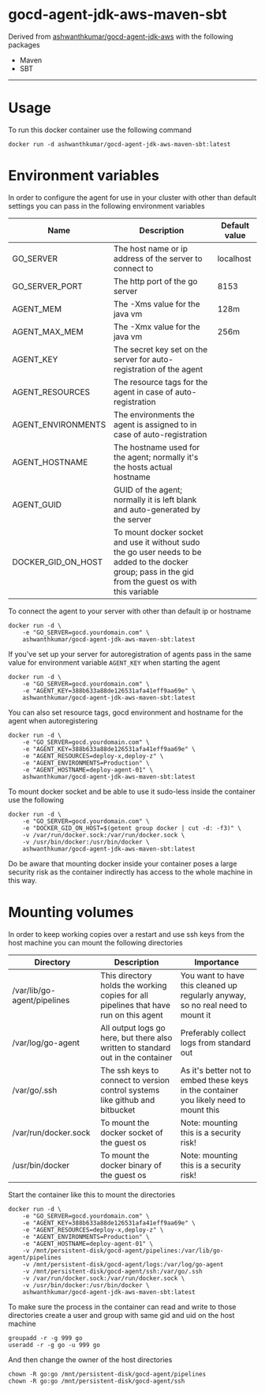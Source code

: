 # gocd-agent-jdk-aws-maven-sbt

Derived from [ashwanthkumar/gocd-agent-jdk-aws](https://hub.docker.com/r/ashwanthkumar/gocd-agent-jdk-aws/) with the following packages

- Maven
- SBT

---

# Usage
To run this docker container use the following command
```
docker run -d ashwanthkumar/gocd-agent-jdk-aws-maven-sbt:latest
```

# Environment variables
In order to configure the agent for use in your cluster with other than default settings you can pass in the following environment variables

| Name  |	Description |	Default value |
| --- | --- | --- |
| GO_SERVER |	The host name or ip address of the server to connect to	| localhost |
| GO_SERVER_PORT  |	The http port of the go server  |	8153  |
| AGENT_MEM |	The -Xms value for the java vm	|  128m  |
| AGENT_MAX_MEM	| The -Xmx value for the java vm  |	256m  |
| AGENT_KEY |	The secret key set on the server for auto-registration of the agent	| |
| AGENT_RESOURCES |	The resource tags for the agent in case of auto-registration  | |
| AGENT_ENVIRONMENTS  |	The environments the agent is assigned to in case of auto-registration  | |
| AGENT_HOSTNAME  |	The hostname used for the agent; normally it's the hosts actual hostname	|  |
| AGENT_GUID  | GUID of the agent; normally it is left blank and auto-generated by the server	|  |
| DOCKER_GID_ON_HOST  |	To mount docker socket and use it without sudo the go user needs to be added to the docker group; pass in the gid from the guest os with this variable  | |

To connect the agent to your server with other than default ip or hostname

```
docker run -d \
    -e "GO_SERVER=gocd.yourdomain.com" \
    ashwanthkumar/gocd-agent-jdk-aws-maven-sbt:latest
```

If you've set up your server for autoregistration of agents pass in the same value for environment variable `AGENT_KEY` when starting the agent

```
docker run -d \
    -e "GO_SERVER=gocd.yourdomain.com" \
    -e "AGENT_KEY=388b633a88de126531afa41eff9aa69e" \
    ashwanthkumar/gocd-agent-jdk-aws-maven-sbt:latest
```

You can also set resource tags, gocd environment and hostname for the agent when autoregistering

```
docker run -d \
    -e "GO_SERVER=gocd.yourdomain.com" \
    -e "AGENT_KEY=388b633a88de126531afa41eff9aa69e" \
    -e "AGENT_RESOURCES=deploy-x,deploy-z" \
    -e "AGENT_ENVIRONMENTS=Production" \
    -e "AGENT_HOSTNAME=deploy-agent-01" \
    ashwanthkumar/gocd-agent-jdk-aws-maven-sbt:latest
```

To mount docker socket and be able to use it sudo-less inside the container use the following

```
docker run -d \
    -e "GO_SERVER=gocd.yourdomain.com" \
    -e "DOCKER_GID_ON_HOST=$(getent group docker | cut -d: -f3)" \
    -v /var/run/docker.sock:/var/run/docker.sock \
    -v /usr/bin/docker:/usr/bin/docker \
    ashwanthkumar/gocd-agent-jdk-aws-maven-sbt:latest
```

Do be aware that mounting docker inside your container poses a large security risk as the container indirectly has access to the whole machine in this way.

# Mounting volumes
In order to keep working copies over a restart and use ssh keys from the host machine you can mount the following directories

| Directory |	Description |	Importance  |
| --- | --- | --- |
| /var/lib/go-agent/pipelines |	This directory holds the working copies for all pipelines that have run on this agent | You want to have this cleaned up regularly anyway, so no real need to mount it  |
| /var/log/go-agent |	All output logs go here, but there also written to standard out in the container  |	Preferably collect logs from standard out |
| /var/go/.ssh  |	The ssh keys to connect to version control systems like github and bitbucket  |	As it's better not to embed these keys in the container you likely need to mount this |
| /var/run/docker.sock  |	To mount the docker socket of the guest os  |	Note: mounting this is a security risk! |
| /usr/bin/docker |	To mount the docker binary of the guest os  |	Note: mounting this is a security risk! |

Start the container like this to mount the directories

```
docker run -d \
    -e "GO_SERVER=gocd.yourdomain.com" \
    -e "AGENT_KEY=388b633a88de126531afa41eff9aa69e" \
    -e "AGENT_RESOURCES=deploy-x,deploy-z" \
    -e "AGENT_ENVIRONMENTS=Production" \
    -e "AGENT_HOSTNAME=deploy-agent-01" \
    -v /mnt/persistent-disk/gocd-agent/pipelines:/var/lib/go-agent/pipelines
    -v /mnt/persistent-disk/gocd-agent/logs:/var/log/go-agent
    -v /mnt/persistent-disk/gocd-agent/ssh:/var/go/.ssh
    -v /var/run/docker.sock:/var/run/docker.sock \
    -v /usr/bin/docker:/usr/bin/docker \
    ashwanthkumar/gocd-agent-jdk-aws-maven-sbt:latest
```

To make sure the process in the container can read and write to those directories create a user and group with same gid and uid on the host machine

```
groupadd -r -g 999 go
useradd -r -g go -u 999 go
```

And then change the owner of the host directories

```
chown -R go:go /mnt/persistent-disk/gocd-agent/pipelines
chown -R go:go /mnt/persistent-disk/gocd-agent/ssh
```
